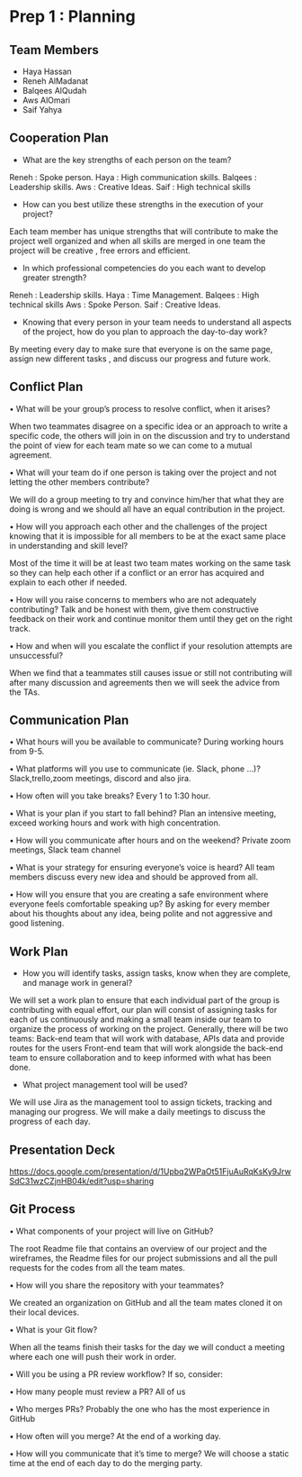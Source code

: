 

# Prep 1 : Planning

## Team Members

- Haya Hassan 
- Reneh AlMadanat 
- Balqees AlQudah
- Aws AlOmari
- Saif Yahya


## Cooperation Plan 
- What are the key strengths of each person on the team?

Reneh : Spoke person.
Haya : High communication skills.
Balqees : Leadership skills.
Aws : Creative Ideas.
Saif : High technical skills

- How can you best utilize these strengths in the execution of your project?

Each team member has unique strengths that will contribute to make the project well organized and when all skills are merged in one team the project will be creative , free errors and efficient.

- In which professional competencies do you each want to develop greater strength?

Reneh : Leadership skills.
Haya : Time Management.
Balqees : High technical skills
Aws : Spoke Person.
Saif : Creative Ideas.

- Knowing that every person in your team needs to understand all aspects of the project, how do you plan to approach the day-to-day work?

By meeting every day to make sure that everyone is on the same page, assign new different tasks , and discuss our progress and future work.

## Conflict Plan


• What will be your group’s process to resolve conflict, when it arises?

When two teammates disagree on a specific idea or an approach to write a specific code, the others will join in on the discussion and try to understand the point of view for each team mate so we can come to a mutual agreement.

• What will your team do if one person is taking over the project and not letting the other members contribute?

We will do a group meeting to try and convince him/her that what they are doing is wrong and we should all have an equal contribution in the project.

•	How will you approach each other and the challenges of the project knowing that it is impossible for all members to be at the exact same place in understanding and skill level?

Most of the time it will be at least two team mates working on the same task so they can help each other if a conflict or an error has acquired and explain to each other if needed.

•	How will you raise concerns to members who are not adequately contributing?
Talk and be honest with them, give them constructive feedback on their work and continue monitor them until they get on the right track.

•	How and when will you escalate the conflict if your resolution attempts are unsuccessful?

When we find that a teammates still causes issue or still not contributing will after many discussion and agreements then we will seek the advice from the TAs.


## Communication Plan

•	What hours will you be available to communicate?
During working hours from 9-5.

•	What platforms will you use to communicate (ie. Slack, phone …)?
Slack,trello,zoom meetings, discord and also jira.

•	How often will you take breaks?
Every 1 to 1:30 hour.

•	What is your plan if you start to fall behind?
Plan an intensive meeting, exceed working hours and work with high concentration.

•	How will you communicate after hours and on the weekend?
Private zoom meetings, Slack team channel

•	What is your strategy for ensuring everyone’s voice is heard?
All team members discuss every new idea and should be approved from all.

•	How will you ensure that you are creating a safe environment where everyone feels comfortable speaking up?
By asking for every member about his thoughts about any idea, being polite and not aggressive and good listening.

## Work Plan
- How you will identify tasks, assign tasks, know when they are complete, and manage work in general?

We will set a work plan to ensure that each individual part of the group is contributing with equal effort, our plan will consist of assigning tasks for each of us continuously and making a small team inside our team to organize the process of working on the project.
Generally, there will be two teams:
Back-end team that will work with database, APIs data and provide routes for the users
Front-end team that will work alongside the back-end team to ensure collaboration and to keep informed with what has been done.

- What project management tool will be used?

We will use Jira as the management tool to assign tickets, tracking and managing our progress. We will make a daily meetings to discuss the progress of each day.

## Presentation Deck

https://docs.google.com/presentation/d/1Upbq2WPaOt51FjuAuRqKsKy9JrwSdC31wzCZjnHB04k/edit?usp=sharing


## Git Process

•	What components of your project will live on GitHub?


The root Readme file that contains an overview of our project and the wireframes, the Readme files for our project submissions and all the pull requests for the codes from all the team mates.

•	How will you share the repository with your teammates?


We created an organization on GitHub and all the team mates cloned it on their local devices.

•	What is your Git flow?

When all the teams finish their tasks for the day we will conduct a meeting where each one will push their work in order.

•	Will you be using a PR review workflow? If so, consider:

•	How many people must review a PR? All of us

•	Who merges PRs? Probably the one who has the most experience in GitHub

•	How often will you merge? At the end of a working day.

•	How will you communicate that it’s time to merge? We will choose a static time at the end of each day to do the merging party.
